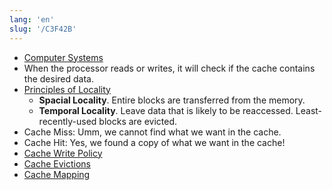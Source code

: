 ```yaml
---
lang: 'en'
slug: '/C3F42B'
---
```


- [Computer Systems](./../.././docs/pages/Computer%20Systems.md)
- When the processor reads or writes, it will check if the cache contains the desired data.
- [Principles of Locality](./../.././docs/pages/Principles%20of%20Locality.md)
  - **Spacial Locality**. Entire blocks are transferred from the memory.
  - **Temporal Locality**. Leave data that is likely to be reaccessed. Least-recently-used blocks are evicted.
- Cache Miss: Umm, we cannot find what we want in the cache.
- Cache Hit: Yes, we found a copy of what we want in the cache!
- [Cache Write Policy](./../.././docs/pages/Cache%20Write%20Policy.md)
- [Cache Evictions](./../.././docs/pages/Cache%20Evictions.md)
- [Cache Mapping](./../.././docs/pages/Cache%20Mapping.md)

<head>
  <html lang="en-US"/>
</head>
